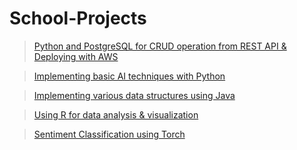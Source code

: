 # School-Projects

> [Python and PostgreSQL for CRUD operation from REST API & Deploying with AWS](https://github.com/JeongwonChoi54/School-Projects/tree/Codes/Python/IT2002_Website)

> [Implementing basic AI techniques with Python](https://github.com/JeongwonChoi54/School-Projects/tree/Codes/Python/CS3243%20(Intro%20to%20AI))

> [Implementing various data structures using Java](https://github.com/JeongwonChoi54/School-Projects/tree/Codes/Java)

> [Using R for data analysis & visualization](https://github.com/JeongwonChoi54/School-Projects/tree/Codes/R/DSA2101%20(Essential%20Data%20Analytics%20Tools%20Data%20Visualisation))

> [Sentiment Classification using Torch](https://github.com/JeongwonChoi54/School-Projects/tree/Codes/Python/NLP)
